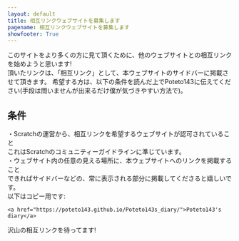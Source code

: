 ```yaml
---
layout: default
title: 相互リンクウェブサイトを募集します
pagename: 相互リンクウェブサイトを募集します
showfooter: True
---
```

このサイトをより多くの方に見て頂くために、他のウェブサイトとの相互リンクを始めようと思います!<br>
頂いたリンクは、「相互リンク」として、本ウェブサイトのサイドバーに掲載させて頂きます。
希望する方は、以下の条件を読んだ上でPoteto143に伝えてください(手段は問いませんが出来るだけ僕が気づきやすい方法で)。
## 条件
・Scratchの運営から、相互リンクを希望するウェブサイトが認可されていること<br>
これはScratchのコミュニティーガイドラインに準じています。<br>
・ウェブサイト内の任意の見える場所に、本ウェブサイトへのリンクを掲載すること<br>
できればサイドバーなどの、常に表示される部分に掲載してくださると嬉しいです。<br>
以下はコピー用です:
<pre><code>&lt;a href="https://poteto143.github.io/Poteto143s_diary/">Poteto143's diary&lt;/a></code></pre>
沢山の相互リンクを待ってます!
